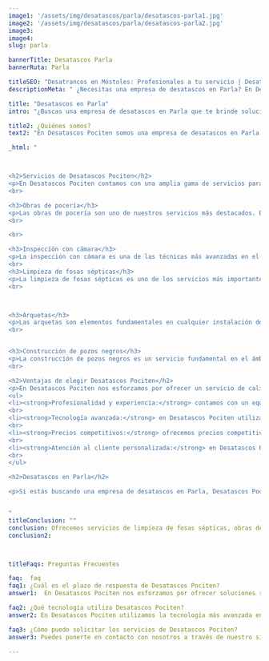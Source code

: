 ```yaml
---
image1: '/assets/img/desatascos/parla/desatascos-parla1.jpg'
image2: '/assets/img/desatascos/parla/desatascos-parla2.jpg'
image3:
image4:
slug: parla

bannerTitle: Desatascos Parla
bannerRuta: Parla

titleSEO: "Desatrancos en Móstoles: Profesionales a tu servicio | Desatascos Pociten"
descriptionMeta: " ¿Necesitas una empresa de desatascos en Parla? En Desatascos Pociten ofrecemos servicios de limpieza de fosas sépticas, obras de pocería, inspección con cámara, limpieza de arquetas y construcción de pozos negros."

title: "Desatascos en Parla"
intro: "¿Buscas una empresa de desatascos en Parla que te brinde soluciones efectivas y rápidas para tus problemas de fontanería? ¡Has llegado al lugar indicado! En Desatascos Pociten somos especialistas en obras de pocería, inspección con cámara, limpieza de fosas sépticas, arquetas y construcción de pozos negros. Con más de 10 años de experiencia en el sector, estamos preparados para ofrecerte un servicio de calidad y una atención al cliente inmejorable.Nos caracterizamos por la calidad de nuestros servicios, por contar con un equipo altamente cualificado y por utilizar la tecnología más avanzada en el sector de las obras de pocería y fontanería. Además, ofrecemos precios competitivos y ajustados a las necesidades de nuestros clientes."

title2: ¿Quiénes somos?
text2: "En Desatascos Pociten somos una empresa de desatascos en Parla con una amplia trayectoria en el sector. Nuestro objetivo principal es solucionar cualquier problema de fontanería que puedan tener nuestros clientes, ofreciendo un servicio rápido y eficaz."

_html: "



<h2>Servicios de Desatascos Pociten</h2>
<p>En Desatascos Pociten contamos con una amplia gama de servicios para atender cualquier necesidad que puedas tener en el ámbito de la fontanería. A continuación, te presentamos algunos de nuestros servicios más destacados:</p>
<br>

<h3>Obras de pocería</h3>
<p>Las obras de pocería son uno de nuestros servicios más destacados. En Desatascos Pociten contamos con un equipo de profesionales altamente cualificados y con una amplia experiencia en la realización de obras de pocería. Realizamos instalaciones de redes de saneamiento, reparaciones de tuberías, sustitución de bajantes, entre otros servicios.</p>
<br>

<br>

<h3>Inspección con cámara</h3>
<p>La inspección con cámara es una de las técnicas más avanzadas en el sector de la fontanería. En Desatascos Pociten contamos con la tecnología más avanzada para realizar inspecciones con cámara en tuberías y canalizaciones de todo tipo. Con esta técnica, podemos detectar de manera precisa cualquier problema que pueda existir en las tuberías, desde atascos hasta fugas de agua.</p>
<br>
<h3>Limpieza de fosas sépticas</h3>
<p>La limpieza de fosas sépticas es uno de los servicios más importantes en el ámbito de la fontanería. En Desatascos Pociten contamos con un equipo altamente cualificado y con la tecnología más avanzada para realizar la limpieza de fosas sépticas de manera rápida y eficaz.</p>
<br>



<h3>Arquetas</h3>
<p>Las arquetas son elementos fundamentales en cualquier instalación de fontanería. En Desatascos Pociten ofrecemos servicios de limpieza y mantenimiento de arquetas, así como su reparación y sustitución en caso de que sea necesario.</p>
<br>


<h3>Construcción de pozos negros</h3>
<p>La construcción de pozos negros es un servicio fundamental en el ámbito de la fontanería. En Desatascos Pociten contamos con un equipo altamente cualificado y con la tecnología más avanzada para realizar la construcción de pozos negros de manera</p>
<br>

<h2>Ventajas de elegir Desatascos Pociten</h2>
<p>En Desatascos Pociten nos esforzamos por ofrecer un servicio de calidad y una atención al cliente inmejorable. A continuación, te presentamos algunas de las ventajas que obtendrás al elegirnos como tu empresa de desatascos en Parla:</p>
<ul>
<li><strong>Profesionalidad y experiencia:</strong> contamos con un equipo altamente cualificado y con más de 15 años de experiencia en el sector de la fontanería y obras de pocería.</li>
<br>
<li><strong>Tecnología avanzada:</strong> en Desatascos Pociten utilizamos la tecnología más avanzada en el sector de la fontanería, lo que nos permite ofrecer soluciones rápidas y eficaces a nuestros clientes</li>
<br>
<li><strong>Precios competitivos:</strong> ofrecemos precios competitivos y ajustados a las necesidades de nuestros clientes.</li>
<br>
<li><strong>Atención al cliente personalizada:</strong> en Desatascos Pociten nos esforzamos por brindar una atención al cliente inmejorable, ofreciendo un servicio personalizado y adaptado a las necesidades de cada cliente.</li>
<br>
</ul>

<h2>Desatascos en Parla</h2>

<p>Si estás buscando una empresa de desatascos en Parla, Desatascos Pociten es la solución que estás buscando. Nos caracterizamos por ofrecer soluciones rápidas y eficaces a cualquier problema de fontanería que puedas tener en tu hogar o negocio.</p>


"
titleConclusion: ""
conclusion: Ofrecemos servicios de limpieza de fosas sépticas, obras de pocería, inspección con cámara, limpieza de arquetas y construcción de pozos negros, entre otros. Además, nos esforzamos por brindar una atención al cliente personalizada y adaptada a las necesidades de cada cliente.
conclusion2: 



titleFaqs: Preguntas Frecuentes

faq:  faq
faq1: ¿Cuál es el plazo de respuesta de Desatascos Pociten?
answer1:  En Desatascos Pociten nos esforzamos por ofrecer soluciones rápidas a nuestros clientes, por lo que nuestro plazo de respuesta suele ser de 24-48 horas.

faq2: ¿Qué tecnología utiliza Desatascos Pociten?
answer2: En Desatascos Pociten utilizamos la tecnología más avanzada en el sector de la pocería, lo que nos permite realizar inspecciones con cámara precisas y eficaces.

faq3: ¿Cómo puedo solicitar los servicios de Desatascos Pociten?
answer3: Puedes ponerte en contacto con nosotros a través de nuestro sitio web o llamando al número de teléfono indicado en la página de contacto.

---
```

